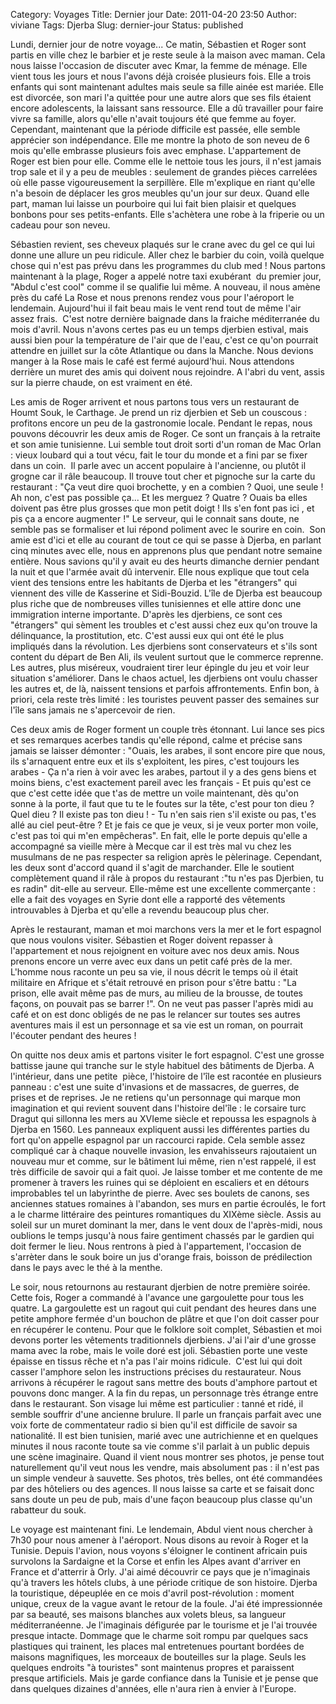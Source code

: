 Category: Voyages
Title: Dernier jour
Date: 2011-04-20 23:50
Author: viviane
Tags: Djerba
Slug: dernier-jour
Status: published

Lundi, dernier jour de notre voyage... Ce matin, Sébastien et Roger sont partis en ville chez le barbier et je reste seule à la maison avec maman. Cela nous laisse l'occasion de discuter avec Kmar, la femme de ménage. Elle vient tous les jours et nous l'avons déjà croisée plusieurs fois. Elle a trois enfants qui sont maintenant adultes mais seule sa fille ainée est mariée. Elle est divorcée, son mari l'a quittée pour une autre alors que ses fils étaient encore adolescents, la laissant sans ressource. Elle a dû travailler pour faire vivre sa famille, alors qu'elle n'avait toujours été que femme au foyer. Cependant, maintenant que la période difficile est passée, elle semble apprécier son indépendance. Elle me montre la photo de son neveu de 6 mois qu'elle embrasse plusieurs fois avec emphase. L'appartement de Roger est bien pour elle. Comme elle le nettoie tous les jours, il n'est jamais trop sale et il y a peu de meubles : seulement de grandes pièces carrelées où elle passe vigoureusement la serpillère. Elle m'explique en riant qu'elle n'a besoin de déplacer les gros meubles qu'un jour sur deux. Quand elle part, maman lui laisse un pourboire qui lui fait bien plaisir et quelques bonbons pour ses petits-enfants. Elle s'achètera une robe à la friperie ou un cadeau pour son neveu.

Sébastien revient, ses cheveux plaqués sur le crane avec du gel ce qui lui donne une allure un peu ridicule. Aller chez le barbier du coin, voilà quelque chose qui n'est pas prévu dans les programmes du club med ! Nous partons maintenant à la plage, Roger a appelé notre taxi exubérant  du premier jour, "Abdul c'est cool" comme il se qualifie lui même. A nouveau, il nous amène près du café La Rose et nous prenons rendez vous pour l'aéroport le lendemain. Aujourd'hui il fait beau mais le vent rend tout de même l'air assez frais.  C'est notre dernière baignade dans la fraiche méditerranée du mois d'avril. Nous n'avons certes pas eu un temps djerbien estival, mais aussi bien pour la température de l'air que de l'eau, c'est ce qu'on pourrait attendre en juillet sur la côte Atlantique ou dans la Manche. Nous devions manger à la Rose mais le café est fermé aujourd'hui. Nous attendons derrière un muret des amis qui doivent nous rejoindre. A l'abri du vent, assis sur la pierre chaude, on est vraiment en été.

Les amis de Roger arrivent et nous partons tous vers un restaurant de Houmt Souk, le Carthage. Je prend un riz djerbien et Seb un couscous : profitons encore un peu de la gastronomie locale. Pendant le repas, nous pouvons découvrir les deux amis de Roger. Ce sont un français à la retraite et son amie tunisienne. Lui semble tout droit sorti d'un roman de Mac Orlan : vieux loubard qui a tout vécu, fait le tour du monde et a fini par se fixer dans un coin.  Il parle avec un accent populaire à l'ancienne, ou plutôt il grogne car il râle beaucoup. Il trouve tout cher et pignoche sur la carte du restaurant : "Ça veut dire quoi brochette, y en a combien ? Quoi, une seule ! Ah non, c'est pas possible ça... Et les merguez ? Quatre ? Ouais ba elles doivent pas être plus grosses que mon petit doigt ! Ils s'en font pas ici , et pis ça a encore augmenter !" Le serveur, qui le connait sans doute, ne semble pas se formaliser et lui répond poliment avec le sourire en coin.  Son amie est d'ici et elle au courant de tout ce qui se passe à Djerba, en parlant cinq minutes avec elle, nous en apprenons plus que pendant notre semaine entière. Nous savions qu'il y avait eu des heurts dimanche dernier pendant la nuit et que l'armée avait dû intervenir. Elle nous explique que tout cela vient des tensions entre les habitants de Djerba et les "étrangers" qui viennent des ville de Kasserine et Sidi-Bouzid. L'île de Djerba est beaucoup plus riche que de nombreuses villes tunisiennes et elle attire donc une immigration interne importante. D'après les djerbiens, ce sont ces "étrangers" qui sèment les troubles et c'est aussi chez eux qu'on trouve la délinquance, la prostitution, etc. C'est aussi eux qui ont été le plus impliqués dans la révolution. Les djerbiens sont conservateurs et s'ils sont content du départ de Ben Ali, ils veulent surtout que le commerce reprenne. Les autres, plus miséreux, voudraient tirer leur épingle du jeu et voir leur situation s'améliorer. Dans le chaos actuel, les djerbiens ont voulu chasser les autres et, de là, naissent tensions et parfois affrontements. Enfin bon, à priori, cela reste très limité : les touristes peuvent passer des semaines sur l'île sans jamais ne s'apercevoir de rien.

Ces deux amis de Roger forment un couple très étonnant. Lui lance ses pics et ses remarques acerbes tandis qu'elle répond, calme et précise sans jamais se laisser démonter : "Ouais, les arabes, il sont encore pire que nous, ils s'arnaquent entre eux et ils s'exploitent, les pires, c'est toujours les arabes - Ça n'a rien à voir avec les arabes, partout il y a des gens biens et moins biens, c'est exactement pareil avec les français - Et puis qu'est ce que c'est cette idée que t'as de mettre un voile maintenant, dès qu'on sonne à la porte, il faut que tu te le foutes sur la tête, c'est pour ton dieu ? Quel dieu ? Il existe pas ton dieu ! - Tu n'en sais rien s'il existe ou pas, t'es allé au ciel peut-être ? Et je fais ce que je veux, si je veux porter mon voile, c'est pas toi qui m'en empêcheras". En fait, elle le porte depuis qu'elle a accompagné sa vieille mère à Mecque car il est très mal vu chez les musulmans de ne pas respecter sa religion après le pèlerinage. Cependant, les deux sont d'accord quand il s'agit de marchander. Elle le soutient complètement quand il râle à propos du restaurant :"tu n'es pas Djerbien, tu es radin" dit-elle au serveur. Elle-même est une excellente commerçante : elle a fait des voyages en Syrie dont elle a rapporté des vêtements introuvables à Djerba et qu'elle a revendu beaucoup plus cher.

Après le restaurant, maman et moi marchons vers la mer et le fort espagnol que nous voulons visiter. Sébastien et Roger doivent repasser à l'appartement et nous rejoignent en voiture avec nos deux amis. Nous prenons encore un verre avec eux dans un petit café près de la mer. L'homme nous raconte un peu sa vie, il nous décrit le temps où il était militaire en Afrique et s'était retrouvé en prison pour s'être battu : "La prison, elle avait même pas de murs, au milieu de la brousse, de toutes façons, on pouvait pas se barrer !". On ne veut pas passer l'après midi au café et on est donc obligés de ne pas le relancer sur toutes ses autres aventures mais il est un personnage et sa vie est un roman, on pourrait l'écouter pendant des heures !

On quitte nos deux amis et partons visiter le fort espagnol. C'est une grosse battisse jaune qui tranche sur le style habituel des bâtiments de Djerba. A l'intérieur, dans une petite  pièce, l'histoire de l'île est racontée en plusieurs panneau : c'est une suite d'invasions et de massacres, de guerres, de prises et de reprises. Je ne retiens qu'un personnage qui marque mon imagination et qui revient souvent dans l'histoire del'île : le corsaire turc Dragut qui sillonna les mers au XVIeme siècle et repoussa les espagnols à Djerba en 1560. Les panneaux expliquent aussi les différentes parties du fort qu'on appelle espagnol par un raccourci rapide. Cela semble assez compliqué car à chaque nouvelle invasion, les envahisseurs rajoutaient un nouveau mur et comme, sur le bâtiment lui même, rien n'est rappelé, il est très difficile de savoir qui a fait quoi. Je laisse tomber et me contente de me promener à travers les ruines qui se déploient en escaliers et en détours improbables tel un labyrinthe de pierre. Avec ses boulets de canons, ses anciennes statues romaines à l'abandon, ses murs en partie écroulés, le fort a le charme littéraire des peintures romantiques du XIXème siècle. Assis au soleil sur un muret dominant la mer, dans le vent doux de l'après-midi, nous oublions le temps jusqu'à nous faire gentiment chassés par le gardien qui doit fermer le lieu. Nous rentrons à pied à l'appartement, l'occasion de s'arrèter dans le souk boire un jus d'orange frais, boisson de prédilection dans le pays avec le thé à la menthe.

Le soir, nous retournons au restaurant djerbien de notre première soirée. Cette fois, Roger a commandé à l'avance une gargoulette pour tous les quatre. La gargoulette est un ragout qui cuit pendant des heures dans une petite amphore fermée d'un bouchon de plâtre et que l'on doit casser pour en récupérer le contenu. Pour que le folklore soit complet, Sébastien et moi devons porter les vêtements traditionnels djerbiens. J'ai l'air d'une grosse mama avec la robe, mais le voile doré est joli. Sébastien porte une veste épaisse en tissus rêche et n'a pas l'air moins ridicule.  C'est lui qui doit casser l'amphore selon les instructions précises du restaurateur. Nous arrivons à récupérer le ragout sans mettre des bouts d'amphore partout et pouvons donc manger. A la fin du repas, un personnage très étrange entre dans le restaurant. Son visage lui même est particulier : tanné et ridé, il semble souffrir d'une ancienne brulure. Il parle un français parfait avec une voix forte de commentateur radio si bien qu'il est difficile de savoir sa nationalité. Il est bien tunisien, marié avec une autrichienne et en quelques minutes il nous raconte toute sa vie comme s'il parlait à un public depuis une scène imaginaire. Quand il vient nous montrer ses photos, je pense tout naturellement qu'il veut nous les vendre, mais absolument pas : il n'est pas un simple vendeur à sauvette. Ses photos, très belles, ont été commandées par des hôteliers ou des agences. Il nous laisse sa carte et se faisait donc sans doute un peu de pub, mais d'une façon beaucoup plus classe qu'un rabatteur du souk.

Le voyage est maintenant fini. Le lendemain, Abdul vient nous chercher à 7h30 pour nous amener à l'aéroport. Nous disons au revoir à Roger et la Tunisie. Depuis l'avion, nous voyons s'éloigner le continent africain puis survolons la Sardaigne et la Corse et enfin les Alpes avant d'arriver en France et d'atterrir à Orly. J'ai aimé découvrir ce pays que je n'imaginais qu'à travers les hôtels clubs, à une période critique de son histoire. Djerba la touristique, dépeuplée en ce mois d'avril post-révolution : moment unique, creux de la vague avant le retour de la foule. J'ai été impressionnée par sa beauté, ses maisons blanches aux volets bleus, sa langueur méditerranéenne. Je l'imaginais défigurée par le tourisme et je l'ai trouvée presque intacte. Dommage que le charme soit rompu par quelques sacs plastiques qui trainent, les places mal entretenues pourtant bordées de maisons magnifiques, les morceaux de bouteilles sur la plage. Seuls les quelques endroits "à touristes" sont maintenus propres et paraissent presque artificiels. Mais je garde confiance dans la Tunisie et je pense que dans quelques dizaines d'années, elle n'aura rien à envier à l'Europe.

&nbsp;

&nbsp;